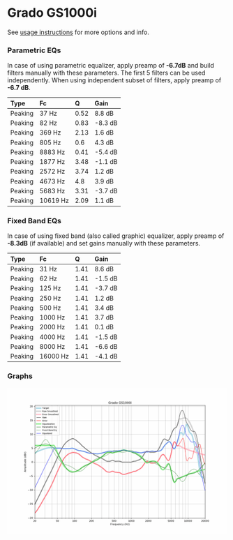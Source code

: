 # Grado GS1000i
See [usage instructions](https://github.com/jaakkopasanen/AutoEq#usage) for more options and info.

### Parametric EQs
In case of using parametric equalizer, apply preamp of **-6.7dB** and build filters manually
with these parameters. The first 5 filters can be used independently.
When using independent subset of filters, apply preamp of **-6.7 dB**.

| Type    | Fc       |    Q | Gain    |
|:--------|:---------|:-----|:--------|
| Peaking | 37 Hz    | 0.52 | 8.8 dB  |
| Peaking | 82 Hz    | 0.83 | -8.3 dB |
| Peaking | 369 Hz   | 2.13 | 1.6 dB  |
| Peaking | 805 Hz   | 0.6  | 4.3 dB  |
| Peaking | 8883 Hz  | 0.41 | -5.4 dB |
| Peaking | 1877 Hz  | 3.48 | -1.1 dB |
| Peaking | 2572 Hz  | 3.74 | 1.2 dB  |
| Peaking | 4673 Hz  | 4.8  | 3.9 dB  |
| Peaking | 5683 Hz  | 3.31 | -3.7 dB |
| Peaking | 10619 Hz | 2.09 | 1.1 dB  |

### Fixed Band EQs
In case of using fixed band (also called graphic) equalizer, apply preamp of **-8.3dB**
(if available) and set gains manually with these parameters.

| Type    | Fc       |    Q | Gain    |
|:--------|:---------|:-----|:--------|
| Peaking | 31 Hz    | 1.41 | 8.6 dB  |
| Peaking | 62 Hz    | 1.41 | -1.5 dB |
| Peaking | 125 Hz   | 1.41 | -3.7 dB |
| Peaking | 250 Hz   | 1.41 | 1.2 dB  |
| Peaking | 500 Hz   | 1.41 | 3.4 dB  |
| Peaking | 1000 Hz  | 1.41 | 3.7 dB  |
| Peaking | 2000 Hz  | 1.41 | 0.1 dB  |
| Peaking | 4000 Hz  | 1.41 | -1.5 dB |
| Peaking | 8000 Hz  | 1.41 | -6.6 dB |
| Peaking | 16000 Hz | 1.41 | -4.1 dB |

### Graphs
![](./Grado%20GS1000i.png)